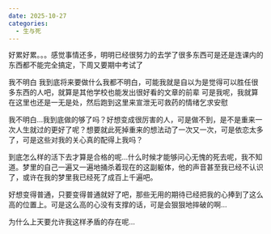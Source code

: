 ```yaml
---
date: 2025-10-27
categories:
  - 生与死
---
```


好累好累。。。感觉事情还多，明明已经很努力的去学了很多东西可是还是连课内的东西都不能完全搞定，下周又要期中考试了

我不明白 我到底将来要做什么我都不明白，可能我就是自以为是觉得可以胜任很多东西的人吧，就算是其他学校也能发出很好看的文章的前辈 可是我呢，我就算在这里也还是一无是处，然后跑到这里来宣泄无可救药的情绪乞求安慰

我不明白…我到底做的够了吗？好想变成很厉害的人，可是做不到，是不是重来一次人生就过的更好了呢？想要就此死掉重来的想法动了一次又一次，可是依恋太多了，可是这些对我的关心真的配得上我吗？

到底怎么样的活下去才算是合格的呢…什么时候才能够问心无愧的死去呢，我不知道。梦里的自己一遍又一遍地捅杀着现在的这副躯体，他的声音甚至我已经不认识了，或许在我的梦里我已经死了成百上千遍吧。

好想变得普通，只要变得普通就好了吧，那些无用的期待已经把我的心捧到了这么高的位置上。可是这么高的心没有支撑的话，可是会狠狠地摔破的啊…

为什么上天要允许我这样矛盾的存在呢…